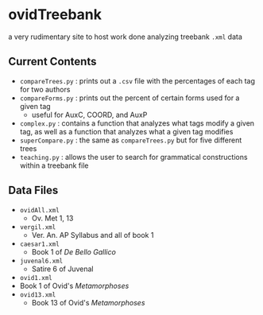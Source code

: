 # ovidTreebank

a very rudimentary site to host work done analyzing treebank `.xml` data

## Current Contents

- `compareTrees.py` : prints out a `.csv` file with the percentages of each tag for two authors
- `compareForms.py` : prints out the percent of certain forms used for a given tag
  - useful for AuxC, COORD, and AuxP
- `complex.py` : contains a function that analyzes what tags modify a given tag, as well as a function that analyzes what a given tag modifies
- `superCompare.py` : the same as `compareTrees.py` but for five different trees
- `teaching.py` : allows the user to search for grammatical constructions within a treebank file


## Data Files

- `ovidAll.xml`
  - Ov. Met 1, 13
- `vergil.xml`
  - Ver. An. AP Syllabus and all of book 1
- `caesar1.xml`
  - Book 1 of *De Bello Gallico*
- `juvenal6.xml`
  - Satire 6 of Juvenal
 - `ovid1.xml`
  - Book 1 of Ovid's *Metamorphoses*
- `ovid13.xml`
  - Book 13 of Ovid's *Metamorphoses*
